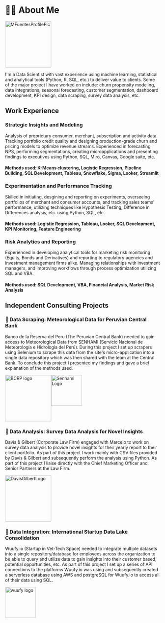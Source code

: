 # 🧑‍💻 About Me

<div style="display: flex;">
    <img src="https://github.com/mmfuente95/mmfuente95.github.io/assets/24255097/2c8796b0-4953-418a-bb6a-c0145e1bd0e3" alt="MFuentesProfilePic" style="height: 150px;">
</div>

I'm a Data Scientist with vast experience using machine learning, statistical and analytical tools  (Python, R, SQL, etc.) to deliver value to clients. Some of the major project I have worked on include: churn propensity modeling, data integrations, seasonal forecasting, customer segmentation, dashboard development, KPI design, data scraping, survey data analysis, etc.

## Work Experience
### Strategic Insights and Modeling
Analysis of proprietary consumer, merchant, subscription and activity data. Tracking portfolio credit quality and designing production-grade churn and pricing models to optimize revenue streams. Experienced in forecasting NPS, performing segmentations, creating microapplications and presenting findings to executives using Python, SQL, Miro, Canvas, Google suite, etc.
#### Methods used: K-Means clustering, Logistic Regression, Pipeline Building, SQL Development, Tableau, Snowflake, Sigma, Looker, Streamlit

### Experimentation and Performance Tracking
Skilled in initiating, desgining and reporting on experiments, overseeing portfolios of merchant and consumer accounts, and tracking sales teams' performance, utilizing techniques like Hypothesis Testing, Difference in Differences analysis, etc. using Python, SQL, etc.
#### Methods used: Logistic Regression, Tableau, Looker, SQL Development, KPI Monitoring, Feature Engineering

### Risk Analytics and Reporting
Experienced in developing analytical tools for marketing risk monitoring (Equity, Bonds and Derivatives) and reporting to regulatory agencies and investment management firms alike. Managing relationships with investment managers, and improving workflows through process optimization utilizing SQL and VBA.
#### Methods used: SQL Development, VBA, Financial Analysis, Market Risk Analysis

## Independent Consulting Projects

### 🌟 Data Scraping: Meteorological Data for Peruvian Central Bank 

Banco de la Reserva del Peru (The Peruvian Central Bank) needed to gain access to Meteorological Data from SENHAMI (Servicio Nacional de Meteorología e Hidrología del Perú). During this project I set up scrapers using Selenium to scrape this data from the site's micro-application into a single data repository which was then shared with the team at the Central Bank. To conclude this project I presented my findings and gave a brief explanation of the methods used.

<div style="display: flex;">
    <img src="https://github.com/mmfuente95/mmfuente95.github.io/assets/24255097/ee054073-1867-415b-8240-1fbe6b6861aa" alt="BCRP logo" style="height: 150px;">
    <img src="https://github.com/mmfuente95/mmfuente95.github.io/assets/24255097/64603962-7851-4541-94e0-6b4b5d48eefa" alt="Senhami Logo" style="height: 100px;">
</div>

### 🌟 Data Analysis: Survey Data Analysis for Novel Insights 

Davis & Gilbert (Corporate Law Firm) engaged with Marcelo to work on survey data analysis to provide novel insights for their yearly report to their client portfolio. As part of this project I work mainly with CSV files provided by Davis & Gilbert and subsequently perform the analysis using Python. As part of this project I liaise directly with the Chief Marketing Officer and Senior Partners at the Law Firm.

<div style="display: flex;">
    <img src="https://github.com/mmfuente95/mmfuente95.github.io/assets/24255097/dd81c31a-e9c1-47bf-a760-deafd097cf00" alt="DavisGilbertLogo" style="height: 150px;">
</div>

### 🌟 Data Integration: International Startup Data Lake Consolidation

Wuufy.io (Startup in Vet-Tech Space) needed to integrate multiple datasets into a single repository/database for employees across the organization to be able to query and utilize data to gain insights into their customer based, potential opportunities, etc. As part of this project I set up a series of API connections to the platforms Wuufy.io was using and subsequently created a serverless database using AWS and postgreSQL for Wuufy.io to access all of their data using SQL.

<div style="display: flex;">
    <img src="https://github.com/mmfuente95/mmfuente95.github.io/assets/24255097/bd1b65ee-1cf9-42e5-8307-c38567a4ecf4" alt="wuufy logo" style="height: 100px;">
</div>
